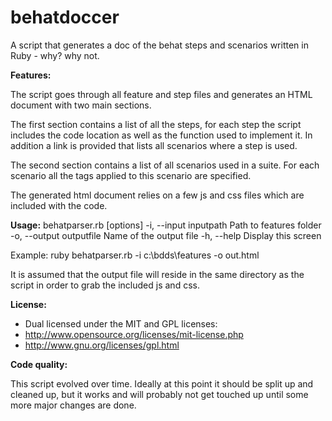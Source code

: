 behatdoccer
===========

A script that generates a doc of the behat steps and scenarios written in Ruby - why? why not.

**Features:**

The script goes through all feature and step files and generates an HTML document with two main sections.

The first section contains a list of all the steps, for each step the script includes the code location as well as the function used to implement it. In addition a link is provided that lists all scenarios where a step is used.

The second section contains a list of all scenarios used in a suite. For each scenario all the tags applied to this scenario are specified.

The generated html document relies on a few js and css files which are included with the code.

**Usage:** behatparser.rb [options]
    -i, --input inputpath            Path to features folder
    -o, --output outputfile          Name of the output file
    -h, --help                       Display this screen
	
Example: ruby behatparser.rb -i c:\bdds\features -o out.html
	
It is assumed that the output file will reside in the same directory as the script in order to grab the included js and css.

**License:**

 * Dual licensed under the MIT and GPL licenses:
 * http://www.opensource.org/licenses/mit-license.php
 * http://www.gnu.org/licenses/gpl.html
 
**Code quality:**

This script evolved over time. Ideally at this point it should be split up and cleaned up, but it works and will probably not get touched up until some more major changes are done.